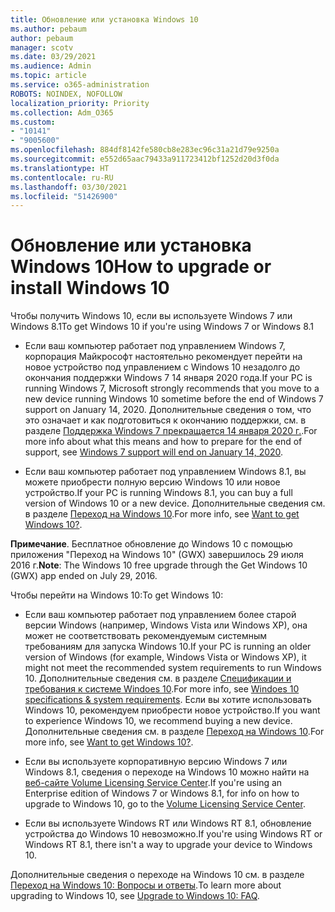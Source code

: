 ```yaml
---
title: Обновление или установка Windows 10
ms.author: pebaum
author: pebaum
manager: scotv
ms.date: 03/29/2021
ms.audience: Admin
ms.topic: article
ms.service: o365-administration
ROBOTS: NOINDEX, NOFOLLOW
localization_priority: Priority
ms.collection: Adm_O365
ms.custom:
- "10141"
- "9005600"
ms.openlocfilehash: 884df8142fe580cb8e283ec96c31a21d79e9250a
ms.sourcegitcommit: e552d65aac79433a911723412bf1252d20d3f0da
ms.translationtype: HT
ms.contentlocale: ru-RU
ms.lasthandoff: 03/30/2021
ms.locfileid: "51426900"
---
```

# <a name="how-to-upgrade-or-install-windows-10"></a><span data-ttu-id="d2dc6-102">Обновление или установка Windows 10</span><span class="sxs-lookup"><span data-stu-id="d2dc6-102">How to upgrade or install Windows 10</span></span>

<span data-ttu-id="d2dc6-103">Чтобы получить Windows 10, если вы используете Windows 7 или Windows 8.1</span><span class="sxs-lookup"><span data-stu-id="d2dc6-103">To get Windows 10 if you're using Windows 7 or Windows 8.1</span></span>

- <span data-ttu-id="d2dc6-104">Если ваш компьютер работает под управлением Windows 7, корпорация Майкрософт настоятельно рекомендует перейти на новое устройство под управлением с Windows 10 незадолго до окончания поддержки Windows 7 14 января 2020 года.</span><span class="sxs-lookup"><span data-stu-id="d2dc6-104">If your PC is running Windows 7, Microsoft strongly recommends that you move to a new device running Windows 10 sometime before the end of Windows 7 support on January 14, 2020.</span></span> <span data-ttu-id="d2dc6-105">Дополнительные сведения о том, что это означает и как подготовиться к окончанию поддержки, см. в разделе [Поддержка Windows 7 прекращается 14 января 2020 г.](https://support.microsoft.com/help/4057281/).</span><span class="sxs-lookup"><span data-stu-id="d2dc6-105">For more info about what this means and how to prepare for the end of support, see [Windows 7 support will end on January 14, 2020](https://support.microsoft.com/help/4057281/).</span></span>

- <span data-ttu-id="d2dc6-106">Если ваш компьютер работает под управлением Windows 8.1, вы можете приобрести полную версию Windows 10 или новое устройство.</span><span class="sxs-lookup"><span data-stu-id="d2dc6-106">If your PC is running Windows 8.1, you can buy a full version of Windows 10 or a new device.</span></span> <span data-ttu-id="d2dc6-107">Дополнительные сведения см. в разделе [Переход на Windows 10](https://www.microsoft.com/windows/get-windows-10).</span><span class="sxs-lookup"><span data-stu-id="d2dc6-107">For more info, see [Want to get Windows 10?](https://www.microsoft.com/windows/get-windows-10).</span></span>

<span data-ttu-id="d2dc6-108">**Примечание**. Бесплатное обновление до Windows 10 с помощью приложения "Переход на Windows 10" (GWX) завершилось 29 июля 2016 г.</span><span class="sxs-lookup"><span data-stu-id="d2dc6-108">**Note**: The Windows 10 free upgrade through the Get Windows 10 (GWX) app ended on July 29, 2016.</span></span>

<span data-ttu-id="d2dc6-109">Чтобы перейти на Windows 10:</span><span class="sxs-lookup"><span data-stu-id="d2dc6-109">To get Windows 10:</span></span> 

- <span data-ttu-id="d2dc6-110">Если ваш компьютер работает под управлением более старой версии Windows (например, Windows Vista или Windows XP), она может не соответствовать рекомендуемым системным требованиям для запуска Windows 10.</span><span class="sxs-lookup"><span data-stu-id="d2dc6-110">If your PC is running an older version of Windows (for example, Windows Vista or Windows XP), it might not meet the recommended system requirements to run Windows 10.</span></span> <span data-ttu-id="d2dc6-111">Дополнительные сведения см. в разделе [Спецификации и требования к системе Windoes 10](https://www.microsoft.com/windows/windows-10-specifications).</span><span class="sxs-lookup"><span data-stu-id="d2dc6-111">For more info, see [Windoes 10 specifications & system requirements](https://www.microsoft.com/windows/windows-10-specifications).</span></span> <span data-ttu-id="d2dc6-112">Если вы хотите использовать Windows 10, рекомендуем приобрести новое устройство.</span><span class="sxs-lookup"><span data-stu-id="d2dc6-112">If you want to experience Windows 10, we recommend buying a new device.</span></span> <span data-ttu-id="d2dc6-113">Дополнительные сведения см. в разделе [Переход на Windows 10](https://www.microsoft.com/windows/get-windows-10).</span><span class="sxs-lookup"><span data-stu-id="d2dc6-113">For more info, see [Want to get Windows 10?](https://www.microsoft.com/windows/get-windows-10).</span></span>

- <span data-ttu-id="d2dc6-114">Если вы используете корпоративную версию Windows 7 или Windows 8.1, сведения о переходе на Windows 10 можно найти на [веб-сайте Volume Licensing Service Center](https://www.microsoft.com/licensing/servicecenter/default.aspx).</span><span class="sxs-lookup"><span data-stu-id="d2dc6-114">If you're using an Enterprise edition of Windows 7 or Windows 8.1, for info on how to upgrade to Windows 10, go to the [Volume Licensing Service Center](https://www.microsoft.com/licensing/servicecenter/default.aspx).</span></span>

- <span data-ttu-id="d2dc6-115">Если вы используете Windows RT или Windows RT 8.1, обновление устройства до Windows 10 невозможно.</span><span class="sxs-lookup"><span data-stu-id="d2dc6-115">If you're using Windows RT or Windows RT 8.1, there isn't a way to upgrade your device to Windows 10.</span></span>

<span data-ttu-id="d2dc6-116">Дополнительные сведения о переходе на Windows 10 см. в разделе [Переход на Windows 10: Вопросы и ответы](https://support.microsoft.com/windows/upgrade-to-windows-10-faq-cce52341-7943-594e-72ce-e1cf00382445).</span><span class="sxs-lookup"><span data-stu-id="d2dc6-116">To learn more about upgrading to Windows 10, see [Upgrade to Windows 10: FAQ](https://support.microsoft.com/windows/upgrade-to-windows-10-faq-cce52341-7943-594e-72ce-e1cf00382445).</span></span>
